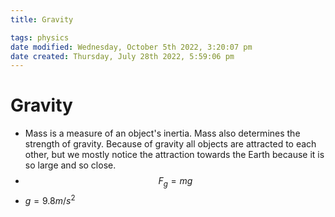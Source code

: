 ```yaml
---
title: Gravity

tags: physics
date modified: Wednesday, October 5th 2022, 3:20:07 pm
date created: Thursday, July 28th 2022, 5:59:06 pm
---
```


# Gravity
- Mass is a measure of an object's inertia. Mass also determines the strength of gravity. Because of gravity all objects are attracted to each other, but we mostly notice the attraction towards the Earth because it is so large and so close.
- $$F_{g}= mg$$
- $g = 9.8 m/s^2$

